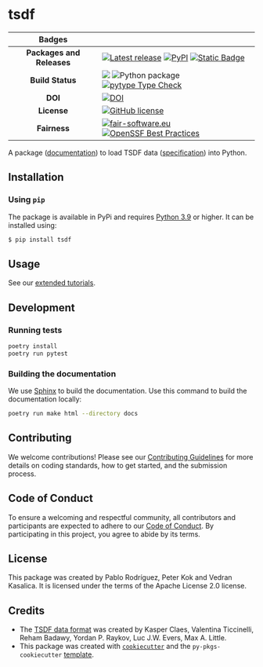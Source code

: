 
# tsdf

| Badges | |
|:----:|----|
| **Packages and Releases** | [![Latest release](https://img.shields.io/github/release/biomarkersparkinson/tsdf.svg)](https://github.com/biomarkersparkinson/tsdf/releases/latest) [![PyPI](https://img.shields.io/pypi/v/tsdf.svg)](https://pypi.python.org/pypi/tsdf/)  [![Static Badge](https://img.shields.io/badge/RSD-tsdf-lib)](https://research-software-directory.org/software/tsdf) |
| **Build Status** | [![](https://img.shields.io/badge/python-3.9+-blue.svg)](https://www.python.org/downloads/) ![Python package](https://github.com/biomarkersparkinson/tsdf/workflows/Python%20package/badge.svg) [![pytype Type Check](https://github.com/biomarkersParkinson/tsdf/actions/workflows/pytype-checking.yml/badge.svg)](https://github.com/biomarkersParkinson/tsdf/actions/workflows/pytype-checking.yml) |
| **DOI** | [![DOI](https://zenodo.org/badge/DOI/10.5281/zenodo.7867899.svg)](https://doi.org/10.5281/zenodo.7867899) |
| **License** |  [![GitHub license](https://img.shields.io/github/license/biomarkersParkinson/tsdf)](https://github.com/biomarkersparkinson/tsdf/blob/main/LICENSE) |
| **Fairness** |  [![fair-software.eu](https://img.shields.io/badge/fair--software.eu-%E2%97%8F%20%20%E2%97%8F%20%20%E2%97%8F%20%20%E2%97%8F%20%20%E2%97%8F-green)](https://fair-software.eu) [![OpenSSF Best Practices](https://bestpractices.coreinfrastructure.org/projects/8083/badge)](https://www.bestpractices.dev/projects/8083) |



A package ([documentation](https://biomarkersparkinson.github.io/tsdf/)) to load TSDF data ([specification](https://arxiv.org/abs/2211.11294)) into Python.

## Installation

### Using `pip`

The package is available in PyPi and requires [Python 3.9](https://www.python.org/downloads/) or higher. It can be installed using:

```bash
$ pip install tsdf
```

## Usage

See our [extended tutorials](https://biomarkersparkinson.github.io/tsdf/).

## Development

### Running tests

```bash
poetry install
poetry run pytest
```

### Building the documentation

We use [Sphinx](https://www.sphinx-doc.org/) to build the documentation. Use this command to build the documentation locally:

```bash
poetry run make html --directory docs
```

## Contributing

We welcome contributions! Please see our [Contributing Guidelines](CONTRIBUTING.md) for more details on coding standards, how to get started, and the submission process.

## Code of Conduct

To ensure a welcoming and respectful community, all contributors and participants are expected to adhere to our [Code of Conduct](CONDUCT.md). By participating in this project, you agree to abide by its terms.

## License

This package was created by Pablo Rodríguez, Peter Kok and Vedran Kasalica. It is licensed under the terms of the Apache License 2.0 license.

## Credits

- The [TSDF data format](https://arxiv.org/abs/2211.11294) was created by Kasper Claes, Valentina Ticcinelli, Reham Badawy, Yordan P. Raykov, Luc J.W. Evers, Max A. Little.
- This package was created with [`cookiecutter`](https://cookiecutter.readthedocs.io/en/latest/) and the `py-pkgs-cookiecutter` [template](https://github.com/py-pkgs/py-pkgs-cookiecutter).
